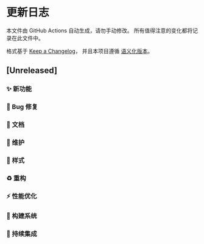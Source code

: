 # 更新日志

本文件由 GitHub Actions 自动生成，请勿手动修改。
所有值得注意的变化都将记录在此文件中。

格式基于 [Keep a Changelog](https://keepachangelog.com/zh-CN/1.0.0/)，
并且本项目遵循 [语义化版本](https://semver.org/lang/zh-CN/)。

## [Unreleased]

### ✨ 新功能

### 🐛 Bug 修复

### 📝 文档

### 🔧 维护

### 💄 样式

### ♻️ 重构

### ⚡ 性能优化

### 👷 构建系统

### 🔧 持续集成 